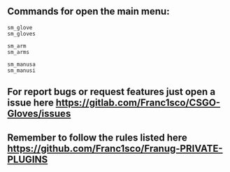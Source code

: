 ## Commands for open the main menu:
```
sm_glove
sm_gloves

sm_arm
sm_arms
    	
sm_manusa
sm_manusi
```


## For report bugs or request features just open a issue here https://gitlab.com/Franc1sco/CSGO-Gloves/issues

## Remember to follow the rules listed here https://github.com/Franc1sco/Franug-PRIVATE-PLUGINS
